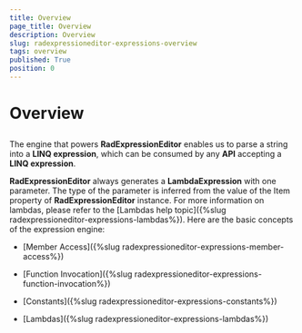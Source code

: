 ```yaml
---
title: Overview
page_title: Overview
description: Overview
slug: radexpressioneditor-expressions-overview
tags: overview
published: True
position: 0
---
```


# Overview



## 

The engine that powers __RadExpressionEditor__ enables us to parse a string into a __LINQ expression__, which can be consumed by any __API__ accepting a __LINQ expression__.

__RadExpressionEditor__ always generates a __LambdaExpression__ with one parameter. The type of the parameter is inferred from the value of the Item property of __RadExpressionEditor__ instance. For more information on lambdas, please refer to the [Lambdas help topic]({%slug radexpressioneditor-expressions-lambdas%}).
Here are the basic concepts of the expression engine: 

* [Member Access]({%slug radexpressioneditor-expressions-member-access%})

* [Function Invocation]({%slug radexpressioneditor-expressions-function-invocation%})

* [Constants]({%slug radexpressioneditor-expressions-constants%})

* [Lambdas]({%slug radexpressioneditor-expressions-lambdas%})

